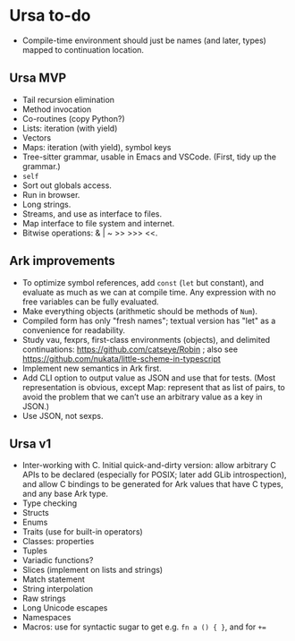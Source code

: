 # Ursa to-do

* Compile-time environment should just be names (and later, types) mapped to
  continuation location.

## Ursa MVP

* Tail recursion elimination
* Method invocation
* Co-routines (copy Python?)
* Lists: iteration (with yield)
* Vectors
* Maps: iteration (with yield), symbol keys
* Tree-sitter grammar, usable in Emacs and VSCode. (First, tidy up the grammar.)
* `self`
* Sort out globals access.
* Run in browser.
* Long strings.
* Streams, and use as interface to files.
* Map interface to file system and internet.
* Bitwise operations: & | ~ >> >>> <<.

## Ark improvements

* To optimize symbol references, add `const` (`let` but constant), and
  evaluate as much as we can at compile time. Any expression with no free
  variables can be fully evaluated.
* Make everything objects (arithmetic should be methods of `Num`).
* Compiled form has only "fresh names"; textual version has "let" as a
  convenience for readability.
* Study vau, fexprs, first-class environments (objects), and delimited
  continuations: https://github.com/catseye/Robin ; also see
  https://github.com/nukata/little-scheme-in-typescript
* Implement new semantics in Ark first.
* Add CLI option to output value as JSON and use that for tests. (Most representation is obvious, except Map: represent that as list of pairs, to avoid the problem that we can’t use an arbitrary value as a key in JSON.)
* Use JSON, not sexps.

## Ursa v1

* Inter-working with C. Initial quick-and-dirty version: allow arbitrary C
  APIs to be declared (especially for POSIX; later add GLib introspection),
  and allow C bindings to be generated for Ark values that have C types, and
  any base Ark type.
* Type checking
* Structs
* Enums
* Traits (use for built-in operators)
* Classes: properties
* Tuples
* Variadic functions?
* Slices (implement on lists and strings)
* Match statement
* String interpolation
* Raw strings
* Long Unicode escapes
* Namespaces
* Macros: use for syntactic sugar to get e.g. `fn a () { }`, and for `+=`
